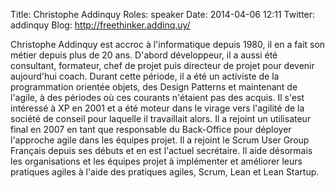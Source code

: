 Title: Christophe Addinquy
Roles: speaker
Date: 2014-04-06 12:11
Twitter: addinquy
Blog: http://freethinker.addinq.uy/

Christophe Addinquy est accroc à l'informatique depuis 1980, il en a fait son métier depuis plus de 20 ans. D'abord développeur, il a aussi été consultant, formateur, chef de projet puis directeur de projet pour devenir aujourd'hui coach. 
Durant cette période, il a été un activiste de la programmation orientée objets, des Design Patterns et maintenant de l'agile, à des périodes où ces courants n'étaient pas des acquis. Il s'est intéressé à XP en 2001 et a été moteur dans le virage vers l'agilité de la société de conseil pour laquelle il travaillait alors. Il a rejoint un utilisateur final en 2007 en tant que responsable du Back-Office pour déployer l'approche agile dans les équipes projet. Il a rejoint le Scrum User Group Français depuis ses débuts et en est l'actuel secrétaire. 
Il aide désormais les organisations et les équipes projet à implémenter et améliorer leurs pratiques agiles à l'aide des pratiques agiles, Scrum, Lean et Lean Startup.
